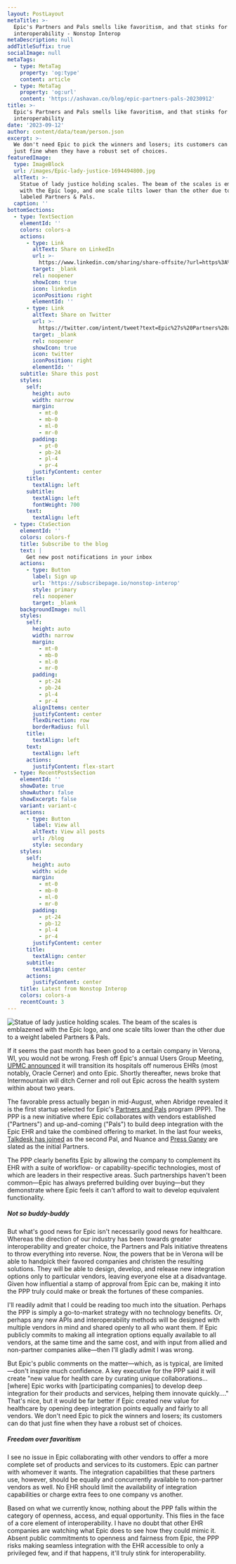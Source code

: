 ```yaml
---
layout: PostLayout
metaTitle: >-
  Epic's Partners and Pals smells like favoritism, and that stinks for
  interoperability - Nonstop Interop
metaDescription: null
addTitleSuffix: true
socialImage: null
metaTags:
  - type: MetaTag
    property: 'og:type'
    content: article
  - type: MetaTag
    property: 'og:url'
    content: 'https://ashavan.co/blog/epic-partners-pals-20230912'
title: >-
  Epic's Partners and Pals smells like favoritism, and that stinks for
  interoperability
date: '2023-09-12'
author: content/data/team/person.json
excerpt: >-
  We don't need Epic to pick the winners and losers; its customers can do that
  just fine when they have a robust set of choices.
featuredImage:
  type: ImageBlock
  url: /images/Epic-lady-justice-1694494800.jpg
  altText: >-
    Statue of lady justice holding scales. The beam of the scales is emblazened
    with the Epic logo, and one scale tilts lower than the other due to a weight
    labeled Partners & Pals.
  caption: ''
bottomSections:
  - type: TextSection
    elementId: ''
    colors: colors-a
    actions:
      - type: Link
        altText: Share on LinkedIn
        url: >-
          https://www.linkedin.com/sharing/share-offsite/?url=https%3A%2F%2Fashavan.co%2Fblog%2Fepic-partners-pals-20230912
        target: _blank
        rel: noopener
        showIcon: true
        icon: linkedin
        iconPosition: right
        elementId: ''
      - type: Link
        altText: Share on Twitter
        url: >-
          https://twitter.com/intent/tweet?text=Epic%27s%20Partners%20and%20Pals%20smells%20like%20favoritism%2C%20and%20that%20stinks%20for%20interoperability%20-%20Nonstop%20Interop&url=https%3A%2F%2Fashavan.co%2Fblog%2Fepic-partners-pals-20230912
        target: _blank
        rel: noopener
        showIcon: true
        icon: twitter
        iconPosition: right
        elementId: ''
    subtitle: Share this post
    styles:
      self:
        height: auto
        width: narrow
        margin:
          - mt-0
          - mb-0
          - ml-0
          - mr-0
        padding:
          - pt-0
          - pb-24
          - pl-4
          - pr-4
        justifyContent: center
      title:
        textAlign: left
      subtitle:
        textAlign: left
        fontWeight: 700
      text:
        textAlign: left
  - type: CtaSection
    elementId: ''
    colors: colors-f
    title: Subscribe to the blog
    text: |
      Get new post notifications in your inbox
    actions:
      - type: Button
        label: Sign up
        url: 'https://subscribepage.io/nonstop-interop'
        style: primary
        rel: noopener
        target: _blank
    backgroundImage: null
    styles:
      self:
        height: auto
        width: narrow
        margin:
          - mt-0
          - mb-0
          - ml-0
          - mr-0
        padding:
          - pt-24
          - pb-24
          - pl-4
          - pr-4
        alignItems: center
        justifyContent: center
        flexDirection: row
        borderRadius: full
      title:
        textAlign: left
      text:
        textAlign: left
      actions:
        justifyContent: flex-start
  - type: RecentPostsSection
    elementId: ''
    showDate: true
    showAuthor: false
    showExcerpt: false
    variant: variant-c
    actions:
      - type: Button
        label: View all
        altText: View all posts
        url: /blog
        style: secondary
    styles:
      self:
        height: auto
        width: wide
        margin:
          - mt-0
          - mb-0
          - ml-0
          - mr-0
        padding:
          - pt-24
          - pb-12
          - pl-4
          - pr-4
        justifyContent: center
      title:
        textAlign: center
      subtitle:
        textAlign: center
      actions:
        justifyContent: center
    title: Latest from Nonstop Interop
    colors: colors-a
    recentCount: 3
---
```

![Statue of lady justice holding scales. The beam of the scales is emblazened with the Epic logo, and one scale tilts lower than the other due to a weight labeled Partners & Pals.](/images/Epic-lady-justice-1694494800.jpg)

If it seems the past month has been good to a certain company in Verona, WI, you would not be wrong. Fresh off Epic's annual Users Group Meeting, [UPMC announced](https://www.healthcareitnews.com/news/epic-gains-new-ehr-clients-intermountain-and-upmc-move-cerner) it will transition its hospitals off numerous EHRs (most notably, Oracle Cerner) and onto Epic. Shortly thereafter, news broke that Intermountain will ditch Cerner and roll out Epic across the health system within about two years.

The favorable press actually began in mid-August, when Abridge revealed it is the first startup selected for Epic's [Partners and Pals](https://www.modernhealthcare.com/digital-health/epics-launching-third-party-vendor-program-nuance-abridge) program (PPP). The PPP is a new initiative where Epic collaborates with vendors established ("Partners") and up-and-coming ("Pals") to build deep integration with the Epic EHR and take the combined offering to market. In the last four weeks, [Talkdesk has joined](https://www.healthcareitnews.com/news/epic-adds-talkdesk-its-partners-and-pals-program) as the second Pal, and Nuance and [Press Ganey](https://www.pressganey.com/news/press-ganey-announces-collaboration-with-epic-to-advance-integration-of-patient-experience-insight-into-electronic-medical-records/) are slated as the initial Partners.

The PPP clearly benefits Epic by allowing the company to complement its EHR with a suite of workflow- or capability-specific technologies, most of which are leaders in their respective areas. Such partnerships haven't been common—Epic has always preferred building over buying—but they demonstrate where Epic feels it can't afford to wait to develop equivalent functionality.

##### Not so buddy-buddy

But what's good news for Epic isn't necessarily good news for healthcare. Whereas the direction of our industry has been towards greater interoperability and greater choice, the Partners and Pals initiative threatens to throw everything into reverse. Now, the powers that be in Verona will be able to handpick their favored companies and christen the resulting solutions. They will be able to design, develop, and release new integration options only to particular vendors, leaving everyone else at a disadvantage. Given how influential a stamp of approval from Epic can be, making it into the PPP truly could make or break the fortunes of these companies.

I'll readily admit that I could be reading too much into the situation. Perhaps the PPP is simply a go-to-market strategy with no technology benefits. Or, perhaps any new APIs and interoperability methods will be designed with multiple vendors in mind and shared openly to all who want them. If Epic publicly commits to making all integration options equally available to all vendors, at the same time and the same cost, and with input from allied and non-partner companies alike—then I'll gladly admit I was wrong.

But Epic's public comments on the matter—which, as is typical, are limited—don't inspire much confidence. A key executive for the PPP said it will create "new value for health care by curating unique collaborations...[where] Epic works with [participating companies] to develop deep integration for their products and services, helping them innovate quickly...." That's nice, but it would be far better if Epic created new value for healthcare by opening deep integration points equally and fairly to all vendors. We don't need Epic to pick the winners and losers; its customers can do that just fine when they have a robust set of choices.

##### Freedom over favoritism

I see no issue in Epic collaborating with other vendors to offer a more complete set of products and services to its customers. Epic can partner with whomever it wants. The integration capabilities that these partners use, however, should be equally and concurrently available to non-partner vendors as well. No EHR should limit the availability of integration capabilities or charge extra fees to one company vs another.

Based on what we currently know, nothing about the PPP falls within the category of openness, access, and equal opportunity. This flies in the face of a core element of interoperability. I have no doubt that other EHR companies are watching what Epic does to see how they could mimic it. Absent public commitments to openness and fairness from Epic, the PPP risks making seamless integration with the EHR accessible to only a privileged few, and if that happens, it'll truly stink for interoperability.
